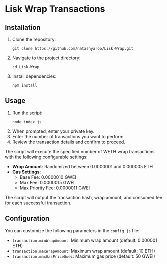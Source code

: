 # Lisk Wrap Transactions

## Installation

1. Clone the repository:
   ```
   git clone https://github.com/natashyaroo/Lisk-Wrap.git
   ```
2. Navigate to the project directory:
   ```
   cd Lisk-Wrap
   ```
3. Install dependencies:
   ```
   npm install
   ```

## Usage

1. Run the script:
   ```
   node index.js
   ```
2. When prompted, enter your private key.
3. Enter the number of transactions you want to perform.
4. Review the transaction details and confirm to proceed.

The script will execute the specified number of WETH wrap transactions with the following configurable settings:

- **Wrap Amount**: Randomized between 0.0000001 and 0.000005 ETH
- **Gas Settings**:
  - Base Fee: 0.0000010 GWEI
  - Max Fee: 0.0000015 GWEI
  - Max Priority Fee: 0.0000011 GWEI

The script will output the transaction hash, wrap amount, and consumed fee for each successful transaction.

## Configuration

You can customize the following parameters in the `config.js` file:

- `transaction.minWrapAmount`: Minimum wrap amount (default: 0.000001 ETH)
- `transaction.maxWrapAmount`: Maximum wrap amount (default: 10 ETH)
- `transaction.maxGasPriceGwei`: Maximum gas price (default: 50 GWEI)